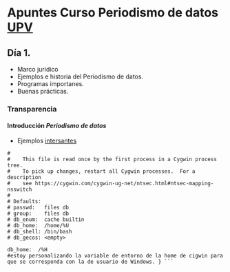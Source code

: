 # Apuntes Curso Periodismo de datos [UPV](https://www.upv.es)

## Día 1.
- Marco jurídico
- Ejemplos e historia del Periodismo de datos.
- Programas importanes.
- Buenas prácticas.

### Transparencia

#### Introducción *Periodismo de datos*

- Ejemplos [intersantes](https://www.theguardian.com/world/interactive/2012/may/08/gay-rights-united-states)

```{ # /etc/nsswitch.conf
#
#    This file is read once by the first process in a Cygwin process tree.
#    To pick up changes, restart all Cygwin processes.  For a description
#    see https://cygwin.com/cygwin-ug-net/ntsec.html#ntsec-mapping-nsswitch
#
# Defaults:
# passwd:   files db
# group:    files db
# db_enum:  cache builtin
# db_home:  /home/%U
# db_shell: /bin/bash
# db_gecos: <empty>

db_home:  /%H
#estoy personalizando la variable de entorno de la home de cigwin para que se corresponda con la de usuario de Windows. } ```

